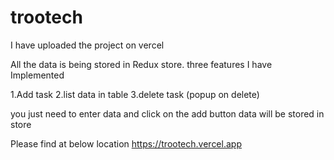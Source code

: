 # trootech

I have uploaded the project on vercel

All the data is being stored in Redux store.
three features I have Implemented

1.Add task
2.list data in table
3.delete task (popup on delete)

you just need to enter data and click on the add button data will be stored in store 

Please find at below location
https://trootech.vercel.app

